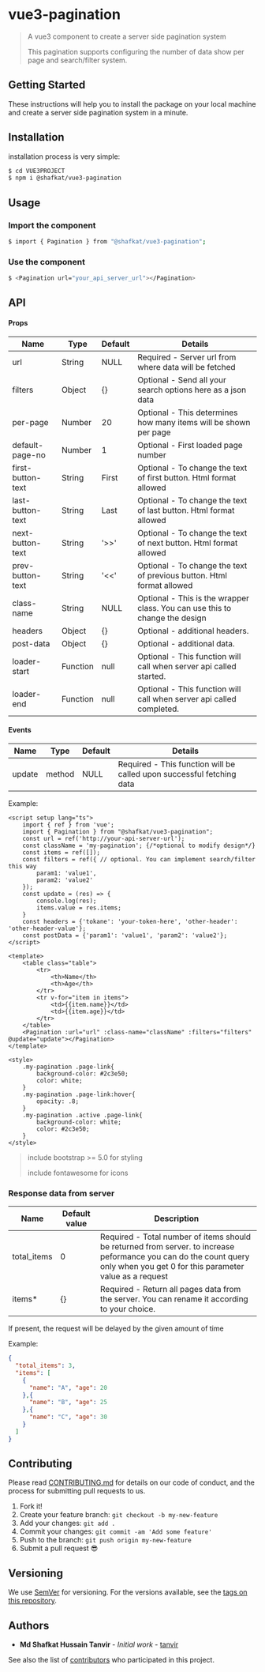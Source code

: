 # vue3-pagination

> A vue3 component to create a server side pagination system
> 
> This pagination supports configuring the number of data show per page and search/filter system.
## Getting Started

These instructions will help you to install the package on your local machine and create a server side pagination system in a minute.

## Installation

installation process is very simple:

```sh
$ cd VUE3PROJECT
$ npm i @shafkat/vue3-pagination
```

## Usage

### Import the component

```sh
$ import { Pagination } from "@shafkat/vue3-pagination";
```

### Use the component

```sh
$ <Pagination url="your_api_server_url"></Pagination>
```

## API

#### Props

| Name              | Type     | Default | Details                                                                     |
|-------------------|----------|---------|-----------------------------------------------------------------------------|
| url               | String   | NULL    | Required - Server url from where data will be fetched                       |
| filters           | Object   | {}      | Optional - Send all your search options here as a json data                 |
| per-page          | Number   | 20      | Optional - This determines how many items will be shown per page            |
| default-page-no   | Number   | 1       | Optional - First loaded page number                                         |
| first-button-text | String   | First   | Optional - To change the text of first button. Html format allowed          |
| last-button-text  | String   | Last    | Optional - To change the text of last button. Html format allowed           |
| next-button-text  | String   | '>>'    | Optional - To change the text of next button. Html format allowed           |
| prev-button-text  | String   | '<<'    | Optional - To change the text of previous button. Html format allowed       |
| class-name        | String   | NULL    | Optional - This is the wrapper class. You can use this to change the design |
| headers           | Object   | {}      | Optional - additional headers.                                              |
| post-data         | Object   | {}      | Optional - additional data.                                                 |
| loader-start      | Function | null    | Optional - This function will call when server api called started.          |
| loader-end        | Function | null    | Optional - This function will call when server api called completed.        |


#### Events

| Name        | Type   | Default | Details                                                               |
|-------------|--------|---------|-----------------------------------------------------------------------|
| update      | method | NULL    | Required - This function will be called upon successful fetching data |


Example:

```tsx
<script setup lang="ts">
    import { ref } from 'vue';
    import { Pagination } from "@shafkat/vue3-pagination";
    const url = ref('http://your-api-server-url');
    const className = 'my-pagination'; {/*optional to modify design*/}
    const items = ref([]);
    const filters = ref({ // optional. You can implement search/filter this way
        param1: 'value1',
        param2: 'value2'
    });
    const update = (res) => {
        console.log(res);
        items.value = res.items;
    }
    const headers = {'tokane': 'your-token-here', 'other-header': 'other-header-value'};
    const postData = {'param1': 'value1', 'param2': 'value2'};
</script>

<template>
    <table class="table">
        <tr>
            <th>Name</th>
            <th>Age</th>
        </tr>
        <tr v-for="item in items">
            <td>{{item.name}}</td>
            <td>{{item.age}}</td>
        </tr>
    </table>
    <Pagination :url="url" :class-name="className" :filters="filters" @update="update"></Pagination>
</template>

<style>
    .my-pagination .page-link{
        background-color: #2c3e50;
        color: white;
    }
    .my-pagination .page-link:hover{
        opacity: .8;
    }
    .my-pagination .active .page-link{
        background-color: white;
        color: #2c3e50;
    }
</style>
```

> include bootstrap >= 5.0 for styling
> 
> include fontawesome for icons

### Response data from server

| Name        | Default value | Description                                                                                                                                                                  |
|-------------|---------------|------------------------------------------------------------------------------------------------------------------------------------------------------------------------------|
| total_items | 0             | Required - Total number of items should be returned from server. to increase peformance you can do the count query only when you get 0 for this parameter value as a request |
| items*      | {}            | Required - Return all pages data from the server. You can rename it according to your choice.                                                                                |

If present, the request will be delayed by the given amount of time

Example:

```json
{
  "total_items": 3,
  "items": [
    {
      "name": "A", "age": 20
    },{
      "name": "B", "age": 25
    },{
      "name": "C", "age": 30
    }
  ]
}
```

## Contributing

Please read [CONTRIBUTING.md](CONTRIBUTING.md) for details on our code of conduct, and the process for submitting pull requests to us.

1.  Fork it!
2.  Create your feature branch: `git checkout -b my-new-feature`
3.  Add your changes: `git add .`
4.  Commit your changes: `git commit -am 'Add some feature'`
5.  Push to the branch: `git push origin my-new-feature`
6.  Submit a pull request :sunglasses:

## Versioning

We use [SemVer](http://semver.org/) for versioning. For the versions available, see the [tags on this repository](https://github.com/tanvir0604/vue3-pagination/tags).

## Authors

* **Md Shafkat Hussain Tanvir** - *Initial work* - [tanvir](https://github.com/tanvir0604)

See also the list of [contributors](https://github.com/tanvir0604/vue3-pagination/contributors) who participated in this project.